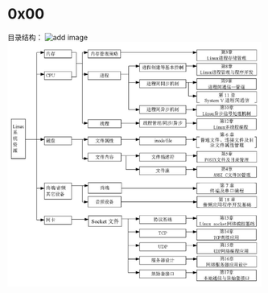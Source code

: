 # 0x00

目录结构：
![add image](https://github.com/lipeng2024/Linux/blob/master/0x00/image-20200428154131701.png)
![image-20200428154131701](.\image-20200428154131701.png)